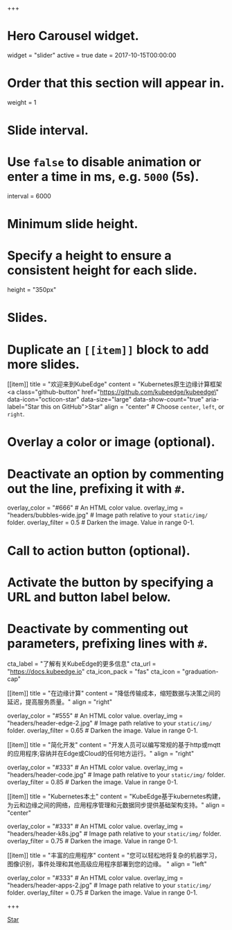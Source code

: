 +++
# Hero Carousel widget.
widget = "slider"
active = true
date = 2017-10-15T00:00:00

# Order that this section will appear in.
weight = 1

# Slide interval.
# Use `false` to disable animation or enter a time in ms, e.g. `5000` (5s).
interval = 6000

# Minimum slide height.
# Specify a height to ensure a consistent height for each slide.
height = "350px"

# Slides.
# Duplicate an `[[item]]` block to add more slides.
[[item]]
  title = "欢迎来到KubeEdge"
  content = "Kubernetes原生边缘计算框架 <br /> <a class=\"github-button\" href=\"https://github.com/kubeedge/kubeedge\" data-icon=\"octicon-star\" data-size=\"large\" data-show-count=\"true\" aria-label=\"Star this on GitHub\">Star</a>"
  align = "center"  # Choose `center`, `left`, or `right`.

  # Overlay a color or image (optional).
  #   Deactivate an option by commenting out the line, prefixing it with `#`.
  overlay_color = "#666"  # An HTML color value.
  overlay_img = "headers/bubbles-wide.jpg"  # Image path relative to your `static/img/` folder.
  overlay_filter = 0.5  # Darken the image. Value in range 0-1.

  # Call to action button (optional).
  #   Activate the button by specifying a URL and button label below.
  #   Deactivate by commenting out parameters, prefixing lines with `#`.
  cta_label = "了解有关KubeEdge的更多信息"
  cta_url = "https://docs.kubeedge.io"
  cta_icon_pack = "fas"
  cta_icon = "graduation-cap"

[[item]]
  title = "在边缘计算"
  content = "降低传输成本，缩短数据与决策之间的延迟，提高服务质量。"
  align = "right"

  overlay_color = "#555"  # An HTML color value.
  overlay_img = "headers/header-edge-2.jpg"  # Image path relative to your `static/img/` folder.
  overlay_filter = 0.65  # Darken the image. Value in range 0-1.

[[item]]
  title = "简化开发"
  content = "开发人员可以编写常规的基于http或mqtt的应用程序;容纳并在Edge或Cloud的任何地方运行。"
  align = "right"

  overlay_color = "#333"  # An HTML color value.
  overlay_img = "headers/header-code.jpg"  # Image path relative to your `static/img/` folder.
  overlay_filter = 0.85  # Darken the image. Value in range 0-1.

[[item]]
  title = "Kubernetes本土"
  content = "KubeEdge基于kubernetes构建，为云和边缘之间的网络，应用程序管理和元数据同步提供基础架构支持。"
  align = "center"

  overlay_color = "#333"  # An HTML color value.
  overlay_img = "headers/header-k8s.jpg"  # Image path relative to your `static/img/` folder.
  overlay_filter = 0.75  # Darken the image. Value in range 0-1.

[[item]]
  title = "丰富的应用程序"
  content = "您可以轻松地将复杂的机器学习，图像识别，事件处理和其他高级应用程序部署到您的边缘。 "
  align = "left"

  overlay_color = "#333"  # An HTML color value.
  overlay_img = "headers/header-apps-2.jpg"  # Image path relative to your `static/img/` folder.
  overlay_filter = 0.75  # Darken the image. Value in range 0-1.

+++

<div class="mt-3">
  <a class="github-button" href="https://github.com/kubeedge/kubeedge" data-icon="octicon-star" data-size="large" data-show-count="true" aria-label="Star this on GitHub">Star</a>
</div>
<script async defer src="https://buttons.github.io/buttons.js"></script>